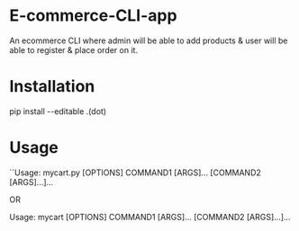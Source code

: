 # E-commerce-CLI-app
An ecommerce CLI where admin will be able to add products &amp; user will be able to  register & place order on it.



# Installation

pip install --editable .(dot)

# Usage

        


``Usage: mycart.py [OPTIONS] COMMAND1 [ARGS]... [COMMAND2 [ARGS]...]...

OR

Usage: mycart [OPTIONS] COMMAND1 [ARGS]... [COMMAND2 [ARGS]...]...

